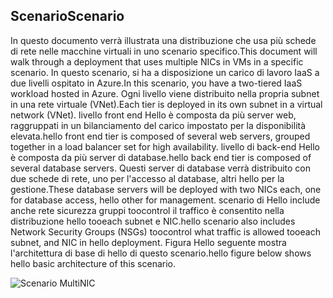 ## <a name="scenario"></a><span data-ttu-id="8da09-101">Scenario</span><span class="sxs-lookup"><span data-stu-id="8da09-101">Scenario</span></span>
<span data-ttu-id="8da09-102">In questo documento verrà illustrata una distribuzione che usa più schede di rete nelle macchine virtuali in uno scenario specifico.</span><span class="sxs-lookup"><span data-stu-id="8da09-102">This document will walk through a deployment that uses multiple NICs in VMs in a specific scenario.</span></span> <span data-ttu-id="8da09-103">In questo scenario, si ha a disposizione un carico di lavoro IaaS a due livelli ospitato in Azure.</span><span class="sxs-lookup"><span data-stu-id="8da09-103">In this scenario, you have a two-tiered IaaS workload hosted in Azure.</span></span> <span data-ttu-id="8da09-104">Ogni livello viene distribuito nella propria subnet in una rete virtuale (VNet).</span><span class="sxs-lookup"><span data-stu-id="8da09-104">Each tier is deployed in its own subnet in a virtual network (VNet).</span></span> <span data-ttu-id="8da09-105">livello front end Hello è composta da più server web, raggruppati in un bilanciamento del carico impostato per la disponibilità elevata.</span><span class="sxs-lookup"><span data-stu-id="8da09-105">hello front end tier is composed of several web servers, grouped together in a load balancer set for high availability.</span></span> <span data-ttu-id="8da09-106">livello di back-end Hello è composta da più server di database.</span><span class="sxs-lookup"><span data-stu-id="8da09-106">hello back end tier is composed of several database servers.</span></span> <span data-ttu-id="8da09-107">Questi server di database verrà distribuito con due schede di rete, uno per l'accesso al database, altri hello per la gestione.</span><span class="sxs-lookup"><span data-stu-id="8da09-107">These database servers will be deployed with two NICs each, one for database access, hello other for management.</span></span> <span data-ttu-id="8da09-108">scenario di Hello include anche rete sicurezza gruppi toocontrol il traffico è consentito nella distribuzione hello tooeach subnet e NIC.</span><span class="sxs-lookup"><span data-stu-id="8da09-108">hello scenario also includes Network Security Groups (NSGs) toocontrol what traffic is allowed tooeach subnet, and NIC in hello deployment.</span></span> <span data-ttu-id="8da09-109">Figura Hello seguente mostra l'architettura di base di hello di questo scenario.</span><span class="sxs-lookup"><span data-stu-id="8da09-109">hello figure below shows hello basic architecture of this scenario.</span></span>  

![Scenario MultiNIC](./media/virtual-network-deploy-multinic-scenario-include/Figure1.png)

